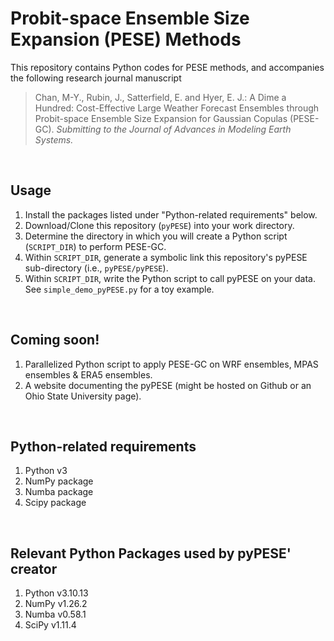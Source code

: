 # Probit-space Ensemble Size Expansion (PESE) Methods

This repository contains Python codes for PESE methods, and accompanies the following research journal manuscript

> Chan, M-Y., Rubin, J., Satterfield, E. and Hyer, E. J.: A Dime a Hundred: Cost-Effective Large Weather Forecast Ensembles through Probit-space Ensemble Size Expansion for Gaussian Copulas (PESE-GC). _Submitting to the Journal of Advances in Modeling Earth Systems._

&nbsp; &nbsp; 

## Usage
1) Install the packages listed under "Python-related requirements" below.
2) Download/Clone this repository (`pyPESE`) into your work directory.
3) Determine the directory in which you will create a Python script (`SCRIPT_DIR`) to perform PESE-GC.
4) Within `SCRIPT_DIR`, generate a symbolic link this repository's pyPESE sub-directory (i.e., `pyPESE/pyPESE`).
5) Within `SCRIPT_DIR`, write the Python script to call pyPESE on your data. See `simple_demo_pyPESE.py` for a toy example.

&nbsp; &nbsp; 

## Coming soon!
1) Parallelized Python script to apply PESE-GC on WRF ensembles, MPAS ensembles & ERA5 ensembles.
2) A website documenting the pyPESE (might be hosted on Github or an Ohio State University page).

&nbsp; &nbsp; 

## Python-related requirements
1) Python v3
2) NumPy package
3) Numba package
4) Scipy package


&nbsp; &nbsp; 

## Relevant Python Packages used by pyPESE' creator
1) Python v3.10.13
2) NumPy v1.26.2
3) Numba v0.58.1
4) SciPy v1.11.4


